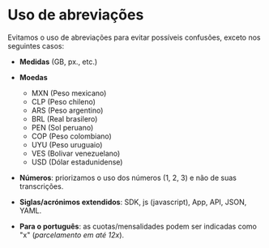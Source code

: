 # Uso de abreviações

Evitamos o uso de abreviações para evitar possíveis confusões, exceto nos seguintes casos:

* **Medidas** (GB, px., etc.)
* **Moedas**
    - MXN (Peso mexicano)
    - CLP (Peso chileno)
    - ARS (Peso argentino)
    - BRL (Real brasilero)
    - PEN (Sol peruano)
    - COP (Peso colombiano)
    - UYU (Peso uruguaio)
    - VES (Bolivar venezuelano)
    - USD (Dólar estadunidense)

* **Números**: priorizamos o uso dos números (1, 2, 3) e não de suas transcrições.
* **Siglas/acrónimos extendidos**: SDK, js (javascript), App, API, JSON, YAML.
* **Para o português**: as cuotas/mensalidades podem ser indicadas como "x" (*parcelamento em até 12x*).

